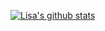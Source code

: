 [![Lisa's github stats](https://github-readme-stats.vercel.app/api?username=lisasgoh&count_private=true)](https://github.com/lisasgoh/github-readme-stats)

